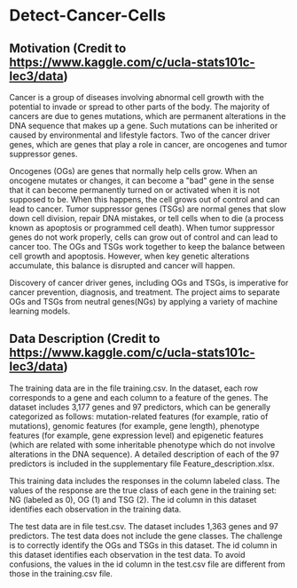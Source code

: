 # Detect-Cancer-Cells

## Motivation (Credit to https://www.kaggle.com/c/ucla-stats101c-lec3/data)

Cancer is a group of diseases involving abnormal cell growth with the potential to invade or spread to other parts of the body. The majority of cancers are due to genes mutations, which are permanent alterations in the DNA sequence that makes up a gene. Such mutations can be inherited or caused by environmental and lifestyle factors. Two of the cancer driver genes, which are genes that play a role in cancer, are oncogenes and tumor suppressor genes.

Oncogenes (OGs) are genes that normally help cells grow. When an oncogene mutates or changes, it can become a "bad" gene in the sense that it can become permanently turned on or activated when it is not supposed to be. When this happens, the cell grows out of control and can lead to cancer. Tumor suppressor genes (TSGs) are normal genes that slow down cell division, repair DNA mistakes, or tell cells when to die (a process known as apoptosis or programmed cell death). When tumor suppressor genes do not work properly, cells can grow out of control and can lead to cancer too. The OGs and TSGs work together to keep the balance between cell growth and apoptosis. However, when key genetic alterations accumulate, this balance is disrupted and cancer will happen.

Discovery of cancer driver genes, including OGs and TSGs, is imperative for cancer prevention, diagnosis, and treatment. The project aims to separate OGs and TSGs from neutral genes(NGs) by applying a variety of machine learning models.

## Data Description (Credit to https://www.kaggle.com/c/ucla-stats101c-lec3/data)

The training data are in the file training.csv. In the dataset, each row corresponds to a gene and each column to a feature of the genes. The dataset includes 3,177 genes and 97 predictors, which can be generally categorized as follows: mutation-related features (for example, ratio of mutations), genomic features (for example, gene length), phenotype features (for example, gene expression level) and epigenetic features (which are related with some inheritable phenotype which do not involve alterations in the DNA sequence). A detailed description of each of the 97 predictors is included in the supplementary file Feature_description.xlsx.

This training data includes the responses in the column labeled class. The values of the response are the true class of each gene in the training set: NG (labeled as 0), OG (1) and TSG (2). The id column in this dataset identifies each observation in the training data.

The test data are in file test.csv. The dataset includes 1,363 genes and 97 predictors. The test data does not include the gene classes. The challenge is to correctly identify the OGs and TSGs in this dataset. The id column in this dataset identifies each observation in the test data. To avoid confusions, the values in the id column in the test.csv file are different from those in the training.csv file.
